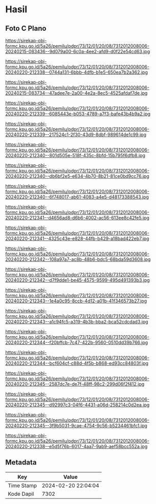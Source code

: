 # Hasil

## Foto C Plano

https://sirekap-obj-formc.kpu.go.id/5a26/pemilu/pdpr/73/12/01/20/08/7312012008006-20240215-083436--9d079a00-6c0a-4ee2-afd9-d0f22e54cd63.jpg

https://sirekap-obj-formc.kpu.go.id/5a26/pemilu/pdpr/73/12/01/20/08/7312012008006-20240220-212338--0744a131-6bbb-4dfb-b1e5-650ea7b2a362.jpg

https://sirekap-obj-formc.kpu.go.id/5a26/pemilu/pdpr/73/12/01/20/08/7312012008006-20240215-083734--47adee7e-2a00-4e2a-8ec5-4525afdaf7de.jpg

https://sirekap-obj-formc.kpu.go.id/5a26/pemilu/pdpr/73/12/01/20/08/7312012008006-20240220-212339--6085443e-b053-4789-a7f3-bafe43b4b9a2.jpg

https://sirekap-obj-formc.kpu.go.id/5a26/pemilu/pdpr/73/12/01/20/08/7312012008006-20240220-212339--217524c1-2f30-43d9-8dbf-989614de1c99.jpg

https://sirekap-obj-formc.kpu.go.id/5a26/pemilu/pdpr/73/12/01/20/08/7312012008006-20240220-212340--801d505e-518f-435c-8bfd-15b795f6dfb8.jpg

https://sirekap-obj-formc.kpu.go.id/5a26/pemilu/pdpr/73/12/01/20/08/7312012008006-20240220-212340--db6bf2e5-e634-4b70-8b21-81ce0bd9cc76.jpg

https://sirekap-obj-formc.kpu.go.id/5a26/pemilu/pdpr/73/12/01/20/08/7312012008006-20240220-212340--6f748017-ab61-4083-a4e5-d48173388543.jpg

https://sirekap-obj-formc.kpu.go.id/5a26/pemilu/pdpr/73/12/01/20/08/7312012008006-20240220-212341--d4656ad8-d6b6-4002-ac56-613ee8c42fe5.jpg

https://sirekap-obj-formc.kpu.go.id/5a26/pemilu/pdpr/73/12/01/20/08/7312012008006-20240220-212341--4325c43e-e828-44fb-b429-a18bad422eb7.jpg

https://sirekap-obj-formc.kpu.go.id/5a26/pemilu/pdpr/73/12/01/20/08/7312012008006-20240220-212342--108a97a7-ac8b-48b6-bdc5-68bda59d3608.jpg

https://sirekap-obj-formc.kpu.go.id/5a26/pemilu/pdpr/73/12/01/20/08/7312012008006-20240220-212342--d7f9dde1-be45-4575-9599-495d491393b3.jpg

https://sirekap-obj-formc.kpu.go.id/5a26/pemilu/pdpr/73/12/01/20/08/7312012008006-20240220-212343--1e4a0c95-8ccb-4d12-a01b-41f346573b27.jpg

https://sirekap-obj-formc.kpu.go.id/5a26/pemilu/pdpr/73/12/01/20/08/7312012008006-20240220-212343--a1c94fc5-a319-4b3b-bba2-bca52cdcdad3.jpg

https://sirekap-obj-formc.kpu.go.id/5a26/pemilu/pdpr/73/12/01/20/08/7312012008006-20240220-212344--f20bffcb-7c47-422b-9560-0510dd39b766.jpg

https://sirekap-obj-formc.kpu.go.id/5a26/pemilu/pdpr/73/12/01/20/08/7312012008006-20240220-212344--bcf604cf-c88d-4f5b-b868-ed93cc84803f.jpg

https://sirekap-obj-formc.kpu.go.id/5a26/pemilu/pdpr/73/12/01/20/08/7312012008006-20240220-212345--2587dc7e-de7f-48ff-98c2-299d06f2f412.jpg

https://sirekap-obj-formc.kpu.go.id/5a26/pemilu/pdpr/73/12/01/20/08/7312012008006-20240220-212345--d92997c3-04f6-4431-a06d-258214c0d2ea.jpg

https://sirekap-obj-formc.kpu.go.id/5a26/pemilu/pdpr/73/12/01/20/08/7312012008006-20240220-212345--3f9b5031-9cae-4754-9c56-b5234461bfc1.jpg

https://sirekap-obj-formc.kpu.go.id/5a26/pemilu/pdpr/73/12/01/20/08/7312012008006-20240220-212338--e5d5f76b-6017-4aa7-9ab9-aef58bcc552a.jpg


## Metadata

| Key        | Value               |
| ---------- | ------------------- |
| Time Stamp | 2024-02-20 22:04:04 |
| Kode Dapil | 7302                |



